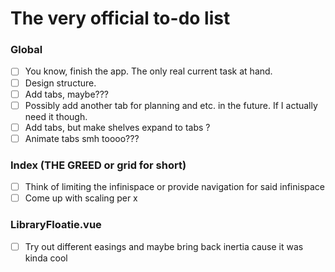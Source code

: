 # The very official to-do list
### Global
- [ ] You know, finish the app. The only real current task at hand.
- [ ] Design structure.
- [ ] Add tabs, maybe???
- [ ] Possibly add another tab for planning and etc. in the future. If I actually need it though.
- [ ] Add tabs, but make shelves expand to tabs ? 
- [ ] Animate tabs smh toooo???
### Index (THE GREED or grid for short)
- [ ] Think of limiting the infinispace or provide navigation for said infinispace
- [ ] Come up with scaling per x 
### LibraryFloatie.vue
- [ ] Try out different easings and maybe bring back inertia cause it was kinda cool
